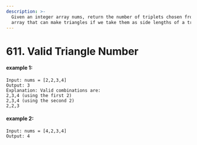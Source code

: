 ```yaml
---
description: >-
  Given an integer array nums, return the number of triplets chosen from the
  array that can make triangles if we take them as side lengths of a triangle.
---
```


# 611. Valid Triangle Number

#### example 1:

```text
Input: nums = [2,2,3,4]
Output: 3
Explanation: Valid combinations are: 
2,3,4 (using the first 2)
2,3,4 (using the second 2)
2,2,3
```

#### example 2:

```text
Input: nums = [4,2,3,4]
Output: 4
```



